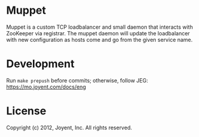 # Muppet

Muppet is a custom TCP loadbalancer and small daemon that interacts with
ZooKeeper via registrar.  The muppet daemon will update the loadbalancer with
new configuration as hosts come and go from the given service name.

# Development

Run `make prepush` before commits; otherwise, follow
JEG: https://mo.joyent.com/docs/eng

# License

Copyright (c) 2012, Joyent, Inc. All rights reserved.
